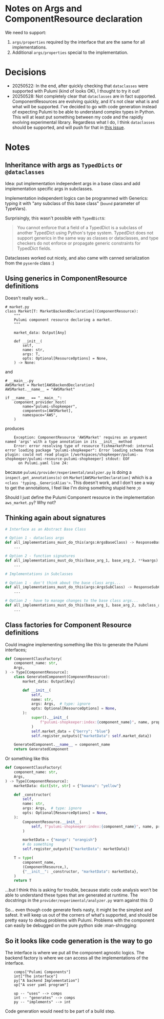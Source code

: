 # Notes on Args and ComponentResource declaration

We need to support:
1. `args/properties` required by the interface that are the same for all implementations.
2. Additional `args/properties` special to the implementation.

# Decisions
* 20250522: In the end, after quickly checking that `dataclasses` were supported with Pulumi (kind of looks OK), I thought to try it out!
* 20250528: Not completely clear that `dataclasses` are in fact supported. ComponentResources are evolving quickly, and it's not clear what is and what will be supported. I've decided to go with code generation instead of expecting Pulumi to be able to understand complex types in Python. This will at least put something between my code and the rapidly evolving experimental library.
Regardless what I do, I think `dataclasses` should be supported, and will push for that in [this issue](https://github.com/pulumi/pulumi/issues/19655).

# Notes

## Inheritance with args as `TypedDicts` or `@dataclasses`
Idea: put implementation independent args in a base class and add implementation specific args in subclasses.

Implementation independent logics can be programmed with Generics: typing it with "any subclass of this base class" (`bound` parameter of TypeVars).

Surprisingly, this wasn't possible with `TypedDict`s:
>You cannot enforce that a field of a TypedDict is a subclass of another TypedDict using Python's type system. TypedDict does not support generics in the same way as classes or dataclasses, and type checkers do not enforce or propagate generic constraints for TypedDict fields.

Dataclasses worked out nicely, and also came with canned serialization from the `pyserde` class :)

## Using generics in ComponentResource definitions
Doesn't really work...
```
# market.py
class Market[T: MarketBackendDeclaration](ComponentResource):
    """
    Pulumi component resource declaring a market.
    """

    market_data: Output[Any]

    def __init__(
        self,
        name: str,
        args: T,
        opts: Optional[ResourceOptions] = None,
    ) -> None:
```
and 
```
# __main__.py
AWSMarket = Market[AWSBackendDeclaration]
AWSMarket.__name__ = "AWSMarket"

if __name__ == "__main__":
    component_provider_host(
        name="pulumi-shopkeeper",
        components=[AWSMarket],
        namespace="AWS",
    )

```
produces
```
    Exception: ComponentResource 'AWSMarket' requires an argument named 'args' with a type annotation in its __init__ method
    Error: error resolving type of resource fishmarketProd: internal error loading package "pulumi-shopkeeper": Error loading schema from plugin: could not read plugin [/workspaces/shopkeeper/pulumi-shopkeeper/pulumi-resource-pulumi-shopkeeper] stdout: EOF
      on Pulumi.yaml line 24:
```
because `pulumi/provider/experimental/analyzer.py` is doing a `inspect.get_annotations(o)` on `Market[AWSMarketDeclaration]` which is a `<class 'typing._GenericAlias'>`. This doesn't work, and I don't see a way to get the annotations, I feel like I'm doing something stupid here ;o

Should I just define the Pulumi Component resource in the implementation `aws_market.py`? Why not?


## Thinking again about signatures
```python
# Interface as an Abstract Base Class

# Option 1 - dataclass args
def all_implementations_must_do_this(args:ArgsBaseClass) -> ResponseBaseClass:
    ...

# Option 2 - function signatures
def all_implementations_must_do_this(base_arg_1, base_arg_2, **kwargs) -> Dict:
    ...

```

```python
# Implementations in Subclasses

# Option 1 - don't think about the base class args...
def all_implementations_must_do_this(args:ArgsSubClass) -> ResponseSubClass:
    ...

# Option 2 - have to manage changes to the base class args...
def all_implementations_must_do_this(base_arg_1, base_arg_2, subclass_arg1, subclass_arg2, **kwargs) -> Dict:
    ...
```

## Class factories for Component Resource definitions
Could imagine implementing something like this to generate the Pulumi interfaces;
```python
def ComponentClassFactory(
    component_name: str,
    Args,
) -> Type[ComponentResource]:
    class GeneratedComponent(ComponentResource):
        market_data: Output[Any]

        def __init__(
            self,
            name: str,
            args: Args,  # type: ignore
            opts: Optional[ResourceOptions] = None,
        ):
            super().__init__(
                f"pulumi-shopkeeper:index:{component_name}", name, props={}, opts=opts
            )
            self.market_data = {"berry": "blue"}
            self.register_outputs({"marketData": self.market_data})

    GeneratedComponent.__name__ = component_name
    return GeneratedComponent
```
Or something like this
```python
def ComponentClassFactory(
    component_name: str,
    Args,
) -> Type[ComponentResource]:
    marketData: dict[str, str] = {"banana": "yellow"}

    def _constructor(
        self,
        name: str,
        args: Args,  # type: ignore
        opts: Optional[ResourceOptions] = None,
    ):
        ComponentResource.__init__(
            self, f"pulumi-shopkeeper:index:{component_name}", name, props={}, opts=opts
        )

        marketData = {"mango": "orangish"}
        # do something
        self.register_outputs({"marketData": marketData})

    T = type(
        component_name,
        (ComponentResource,),
        {"__init__": _constructor, "marketData": marketData},
    )
    return T
```
...but I think this is asking for trouble, because static code analysis won't be able to understand these types that are generated at runtime.
The docstrings in the `provider/experimental/analyzer.py` warn against this :D

So... even though code generate feels nasty, it might be the simplest and safest. It will keep us out of the corners of what's supported, and should be pretty easy to debug problems with Pulumi. Problems with the component can easily be debugged on the pure python side :man-shrugging:

## So it looks like code generation is the way to go

The interface is where we put all the component agnostic logics.
The backend factory is where we can access all the implementations of the interface.

```mermaid
    comps["Pulumi Components"]
    int["The interface"]
    py["A backend Implementation"]
    up["A user yaml program"]

    up -- "uses" --> comps
    int -- "generates" --> comps
    py -- "implements" --> int
```
Code generation would need to be part of a build step.
